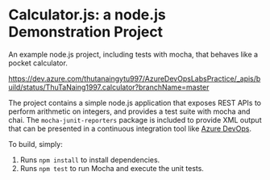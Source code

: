 Calculator.js: a node.js Demonstration Project
==============================================
An example node.js project, including tests with mocha, that behaves like
a pocket calculator.

https://dev.azure.com/thutanaingytu997/AzureDevOpsLabsPractice/_apis/build/status/ThuTaNaing1997.calculator?branchName=master

The project contains a simple node.js application that exposes REST APIs
to perform arithmetic on integers, and provides a test suite with mocha
and chai.  The `mocha-junit-reporters` package is included to provide XML
output that can be presented in a continuous integration tool like
[Azure DevOps](https://azure.com/devops).

To build, simply:

1. Runs `npm install` to install dependencies.
2. Runs `npm test` to run Mocha and execute the unit tests.

